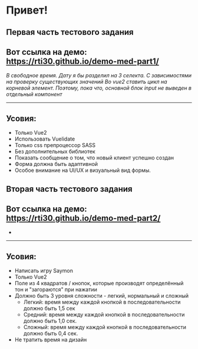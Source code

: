 # Привет!
## Первая часть тестового задания
## Вот ссылка на демо: https://rti30.github.io/demo-med-part1/
*В свободное время. Дату я бы разделил на 3 селекта. С зависимостями на проверку существующих значений*
*Во vue2 ставить цикл на корневой элемент. Поэтому, пока что, основной блок input не выведен в отдельный компонент*
***
## Усовия:
- Только Vue2
- Использовать Vuelidate
- Только css препроцессор SASS
- Без дополнительных библиотек
- Показать сообщение о том, что новый клиент успешно создан
- Форма должна быть адаптивной
- Особое внимание на UI/UX и визуальный вид формы.

## Вторая часть тестового задания
## Вот ссылка на демо: https://rti30.github.io/demo-med-part2/
- 
***
## Усовия:
- Написать игру Saymon
- Только Vue2
- Поле из 4 квадратов / кнопок, которые производят определённый тон и "загораются" при нажатии
- Должно быть 3 уровня сложности - легкий, нормальный и сложный
  - Легкий: время между каждой кнопкой в последовательности должно быть 1,5 сек
  - Средний: время между каждой кнопкой в последовательности должно быть 1,0 сек.
  - Сложный: время между каждой кнопкой в последовательности должно быть 0,4 сек.
- Не тратить время на дизайн